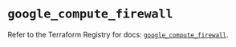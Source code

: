 # `google_compute_firewall`

Refer to the Terraform Registry for docs: [`google_compute_firewall`](https://registry.terraform.io/providers/hashicorp/google-beta/6.6.0/docs/resources/google_compute_firewall).
